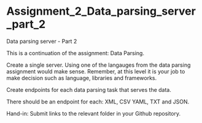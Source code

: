 # Assignment_2_Data_parsing_server_part_2
Data parsing server - Part 2


This is a continuation of the assignment: Data Parsing.

Create a single server. Using one of the langauges from the data parsing assignment would make sense. Remember, at this level it is your job to make decision such as language, libraries and frameworks.

Create endpoints for each data parsing task that serves the data.

There should be an endpoint for each: XML, CSV YAML, TXT and JSON.

Hand-in: Submit links to the relevant folder in your Github repository.
